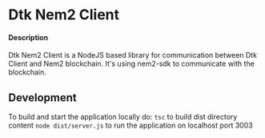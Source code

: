 Dtk Nem2 Client
==============================


#### Description

Dtk Nem2 Client is a NodeJS based library for communication between Dtk Client and Nem2 blockchain.
It's using nem2-sdk to communicate with the blockchain.

## Development

To build and start the application locally do:
```tsc``` to build dist directory content
```node dist/server.js``` to run the application on localhost port 3003